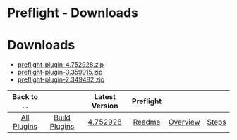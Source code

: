 
Preflight - Downloads
=====================

# Downloads

- [preflight-plugin-4.752928.zip](https://raw.githubusercontent.com/UrbanCode/IBM-UCB-PLUGINS/main/files/Preflight/preflight-plugin-4.752928.zip)
- [preflight-plugin-3.359915.zip](https://raw.githubusercontent.com/UrbanCode/IBM-UCB-PLUGINS/main/files/Preflight/preflight-plugin-3.359915.zip)
- [preflight-plugin-2.349482.zip](https://raw.githubusercontent.com/UrbanCode/IBM-UCB-PLUGINS/main/files/Preflight/preflight-plugin-2.349482.zip)

|Back to ...||Latest Version|Preflight |||
| :---: | :---: | :---: | :---: | :---: | :---: |
|[All Plugins](../../index.md)|[Build Plugins](../README.md)|[4.752928](https://raw.githubusercontent.com/UrbanCode/IBM-UCB-PLUGINS/main/files/Preflight/preflight-plugin-4.752928.zip)|[Readme](README.md)|[Overview](overview.md)|[Steps](steps.md)|
